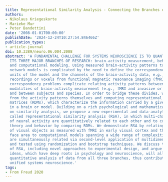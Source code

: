 ```yaml
---
title: Representational Similarity Analysis - Connecting the Branches of Systems Neuroscience
authors:
- Nikolaus Kriegeskorte
- Marieke Mur
- Peter Bandettini
date: '2008-01-01T00:00:00'
publishDate: '2024-12-24T10:27:54.846466Z'
publication_types:
- article-journal
doi: 10.3389/neuro.06.004.2008
abstract: 'A FUNDAMENTAL CHALLENGE FOR SYSTEMS NEUROSCIENCE IS TO QUANTITATIVELY RELATE
  ITS THREE MAJOR BRANCHES OF RESEARCH: brain-activity measurement, behavioral measurement,
  and computational modeling. Using measured brain-activity patterns to evaluate computational
  network models is complicated by the need to define the correspondency between the
  units of the model and the channels of the brain-activity data, e.g., single-cell
  recordings or voxels from functional magnetic resonance imaging (fMRI). Similar
  correspondency problems complicate relating activity patterns between different
  modalities of brain-activity measurement (e.g., fMRI and invasive or scalp electrophysiology),
  and between subjects and species. In order to bridge these divides, we suggest abstracting
  from the activity patterns themselves and computing representational dissimilarity
  matrices (RDMs), which characterize the information carried by a given representation
  in a brain or model. Building on a rich psychological and mathematical literature
  on similarity analysis, we propose a new experimental and data-analytical framework
  called representational similarity analysis (RSA), in which multi-channel measures
  of neural activity are quantitatively related to each other and to computational
  theory and behavior by comparing RDMs. We demonstrate RSA by relating representations
  of visual objects as measured with fMRI in early visual cortex and the fusiform
  face area to computational models spanning a wide range of complexities. The RDMs
  are simultaneously related via second-level application of multidimensional scaling
  and tested using randomization and bootstrap techniques. We discuss the broad potential
  of RSA, including novel approaches to experimental design, and argue that these
  ideas, which have deep roots in psychology and neuroscience, will allow the integrated
  quantitative analysis of data from all three branches, thus contributing to a more
  unified systems neuroscience.'
tags:
- From Freud 2020
---
```

